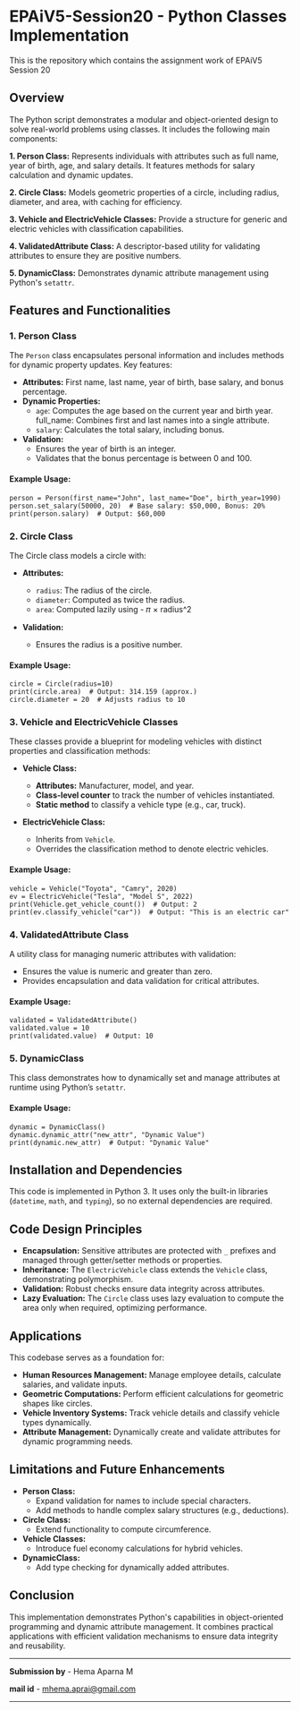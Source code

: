 # EPAiV5-Session20 - Python Classes Implementation
This is the repository which contains the assignment work of EPAiV5 Session 20

## Overview
The Python script demonstrates a modular and object-oriented design to solve real-world problems using classes. It includes the following main components:

**1. Person Class:** Represents individuals with attributes such as full name, year of birth, age, and salary details. It features methods for salary calculation and dynamic updates.

**2. Circle Class:** Models geometric properties of a circle, including radius, diameter, and area, with caching for efficiency.

**3. Vehicle and ElectricVehicle Classes:** Provide a structure for generic and electric vehicles with classification capabilities.

**4. ValidatedAttribute Class:** A descriptor-based utility for validating attributes to ensure they are positive numbers.

**5. DynamicClass:** Demonstrates dynamic attribute management using Python's `setattr`.

## Features and Functionalities

### 1. Person Class
The `Person` class encapsulates personal information and includes methods for dynamic property updates. Key features:

- **Attributes:** First name, last name, year of birth, base salary, and bonus percentage.
- **Dynamic Properties:**
  - `age`: Computes the age based on the current year and birth year.
full_name: Combines first and last names into a single attribute.
  - `salary`: Calculates the total salary, including bonus.
- **Validation:**
  - Ensures the year of birth is an integer.
  - Validates that the bonus percentage is between 0 and 100.

#### Example Usage:

```
person = Person(first_name="John", last_name="Doe", birth_year=1990)
person.set_salary(50000, 20)  # Base salary: $50,000, Bonus: 20%
print(person.salary)  # Output: $60,000

```

### 2. Circle Class
The Circle class models a circle with:

- **Attributes:**
  - `radius`: The radius of the circle.
  - `diameter`: Computed as twice the radius.
  - `area`: Computed lazily using - 𝜋 × radius^2

- **Validation:**
  - Ensures the radius is a positive number.

#### Example Usage:

```
circle = Circle(radius=10)
print(circle.area)  # Output: 314.159 (approx.)
circle.diameter = 20  # Adjusts radius to 10

```

### 3. Vehicle and ElectricVehicle Classes
These classes provide a blueprint for modeling vehicles with distinct properties and classification methods:

- **Vehicle Class:**
  - **Attributes:** Manufacturer, model, and year.
  - **Class-level counter** to track the number of vehicles instantiated.
  - **Static method** to classify a vehicle type (e.g., car, truck).

- **ElectricVehicle Class:**
  - Inherits from `Vehicle`.
  - Overrides the classification method to denote electric vehicles.

#### Example Usage:


```
vehicle = Vehicle("Toyota", "Camry", 2020)
ev = ElectricVehicle("Tesla", "Model S", 2022)
print(Vehicle.get_vehicle_count())  # Output: 2
print(ev.classify_vehicle("car"))  # Output: "This is an electric car"

```

### 4. ValidatedAttribute Class
A utility class for managing numeric attributes with validation:

- Ensures the value is numeric and greater than zero.
- Provides encapsulation and data validation for critical attributes.

#### Example Usage:


```
validated = ValidatedAttribute()
validated.value = 10
print(validated.value)  # Output: 10

```

### 5. DynamicClass
This class demonstrates how to dynamically set and manage attributes at runtime using Python’s `setattr`.

#### Example Usage:

```
dynamic = DynamicClass()
dynamic.dynamic_attr("new_attr", "Dynamic Value")
print(dynamic.new_attr)  # Output: "Dynamic Value"

```


## Installation and Dependencies
This code is implemented in Python 3. It uses only the built-in libraries (`datetime`, `math`, and `typing`), so no external dependencies are required.

## Code Design Principles
- **Encapsulation:** Sensitive attributes are protected with `_` prefixes and managed through getter/setter methods or properties.
- **Inheritance:** The `ElectricVehicle` class extends the `Vehicle` class, demonstrating polymorphism.
- **Validation:** Robust checks ensure data integrity across attributes.
- **Lazy Evaluation:** The `Circle` class uses lazy evaluation to compute the area only when required, optimizing performance.

## Applications
This codebase serves as a foundation for:

- **Human Resources Management:** Manage employee details, calculate salaries, and validate inputs.
- **Geometric Computations:** Perform efficient calculations for geometric shapes like circles.
- **Vehicle Inventory Systems:** Track vehicle details and classify vehicle types dynamically.
- **Attribute Management:** Dynamically create and validate attributes for dynamic programming needs.

## Limitations and Future Enhancements
- **Person Class:**
  - Expand validation for names to include special characters.
  - Add methods to handle complex salary structures (e.g., deductions).
- **Circle Class:**
  - Extend functionality to compute circumference.
- **Vehicle Classes:**
  - Introduce fuel economy calculations for hybrid vehicles.
- **DynamicClass:**
  - Add type checking for dynamically added attributes.

## Conclusion
This implementation demonstrates Python's capabilities in object-oriented programming and dynamic attribute management. It combines practical applications with efficient validation mechanisms to ensure data integrity and reusability.

---------------------------------------------------------------------------------------------------------------------------------------------------

**Submission by** - Hema Aparna M

**mail id** - mhema.aprai@gmail.com

---------------------------------------------------------------------------------------------------------------------------------------------------